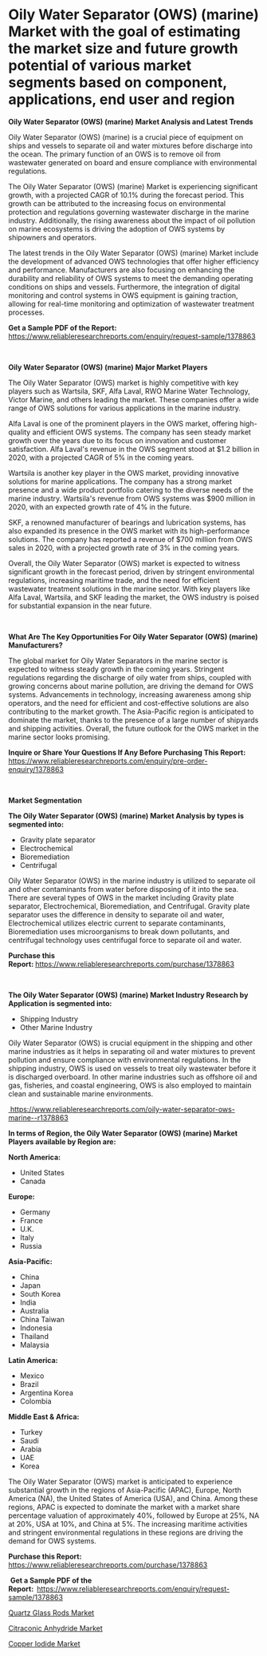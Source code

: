 <p><h1>Oily Water Separator (OWS) (marine) Market with the goal of estimating the market size and future growth potential of various market segments based on component, applications, end user and region</h1></p><p><strong>Oily Water Separator (OWS) (marine) Market Analysis and Latest Trends</strong></p>
<p><p>Oily Water Separator (OWS) (marine) is a crucial piece of equipment on ships and vessels to separate oil and water mixtures before discharge into the ocean. The primary function of an OWS is to remove oil from wastewater generated on board and ensure compliance with environmental regulations.</p><p>The Oily Water Separator (OWS) (marine) Market is experiencing significant growth, with a projected CAGR of 10.1% during the forecast period. This growth can be attributed to the increasing focus on environmental protection and regulations governing wastewater discharge in the marine industry. Additionally, the rising awareness about the impact of oil pollution on marine ecosystems is driving the adoption of OWS systems by shipowners and operators.</p><p>The latest trends in the Oily Water Separator (OWS) (marine) Market include the development of advanced OWS technologies that offer higher efficiency and performance. Manufacturers are also focusing on enhancing the durability and reliability of OWS systems to meet the demanding operating conditions on ships and vessels. Furthermore, the integration of digital monitoring and control systems in OWS equipment is gaining traction, allowing for real-time monitoring and optimization of wastewater treatment processes.</p></p>
<p><strong>Get a Sample PDF of the Report:&nbsp;</strong> <a href="https://www.reliableresearchreports.com/enquiry/request-sample/1378863">https://www.reliableresearchreports.com/enquiry/request-sample/1378863</a></p>
<p>&nbsp;</p>
<p><strong>Oily Water Separator (OWS) (marine) Major Market Players</strong></p>
<p><p>The Oily Water Separator (OWS) market is highly competitive with key players such as Wartsila, SKF, Alfa Laval, RWO Marine Water Technology, Victor Marine, and others leading the market. These companies offer a wide range of OWS solutions for various applications in the marine industry.</p><p>Alfa Laval is one of the prominent players in the OWS market, offering high-quality and efficient OWS systems. The company has seen steady market growth over the years due to its focus on innovation and customer satisfaction. Alfa Laval's revenue in the OWS segment stood at $1.2 billion in 2020, with a projected CAGR of 5% in the coming years.</p><p>Wartsila is another key player in the OWS market, providing innovative solutions for marine applications. The company has a strong market presence and a wide product portfolio catering to the diverse needs of the marine industry. Wartsila's revenue from OWS systems was $900 million in 2020, with an expected growth rate of 4% in the future.</p><p>SKF, a renowned manufacturer of bearings and lubrication systems, has also expanded its presence in the OWS market with its high-performance solutions. The company has reported a revenue of $700 million from OWS sales in 2020, with a projected growth rate of 3% in the coming years.</p><p>Overall, the Oily Water Separator (OWS) market is expected to witness significant growth in the forecast period, driven by stringent environmental regulations, increasing maritime trade, and the need for efficient wastewater treatment solutions in the marine sector. With key players like Alfa Laval, Wartsila, and SKF leading the market, the OWS industry is poised for substantial expansion in the near future.</p></p>
<p>&nbsp;</p>
<p><strong>What Are The Key Opportunities For Oily Water Separator (OWS) (marine) Manufacturers?</strong></p>
<p><p>The global market for Oily Water Separators in the marine sector is expected to witness steady growth in the coming years. Stringent regulations regarding the discharge of oily water from ships, coupled with growing concerns about marine pollution, are driving the demand for OWS systems. Advancements in technology, increasing awareness among ship operators, and the need for efficient and cost-effective solutions are also contributing to the market growth. The Asia-Pacific region is anticipated to dominate the market, thanks to the presence of a large number of shipyards and shipping activities. Overall, the future outlook for the OWS market in the marine sector looks promising.</p></p>
<p><strong>Inquire or Share Your Questions If Any Before Purchasing This Report:</strong> <a href="https://www.reliableresearchreports.com/enquiry/pre-order-enquiry/1378863">https://www.reliableresearchreports.com/enquiry/pre-order-enquiry/1378863</a></p>
<p>&nbsp;</p>
<p><strong>Market Segmentation</strong></p>
<p><strong>The Oily Water Separator (OWS) (marine) Market Analysis by types is segmented into:</strong></p>
<p><ul><li>Gravity plate separator</li><li>Electrochemical</li><li>Bioremediation</li><li>Centrifugal</li></ul></p>
<p><p>Oily Water Separator (OWS) in the marine industry is utilized to separate oil and other contaminants from water before disposing of it into the sea. There are several types of OWS in the market including Gravity plate separator, Electrochemical, Bioremediation, and Centrifugal. Gravity plate separator uses the difference in density to separate oil and water, Electrochemical utilizes electric current to separate contaminants, Bioremediation uses microorganisms to break down pollutants, and centrifugal technology uses centrifugal force to separate oil and water.</p></p>
<p><strong>Purchase this Report:&nbsp;</strong><a href="https://www.reliableresearchreports.com/purchase/1378863">https://www.reliableresearchreports.com/purchase/1378863</a></p>
<p>&nbsp;</p>
<p><strong>The Oily Water Separator (OWS) (marine) Market Industry Research by Application is segmented into:</strong></p>
<p><ul><li>Shipping Industry</li><li>Other Marine Industry</li></ul></p>
<p><p>Oily Water Separator (OWS) is crucial equipment in the shipping and other marine industries as it helps in separating oil and water mixtures to prevent pollution and ensure compliance with environmental regulations. In the shipping industry, OWS is used on vessels to treat oily wastewater before it is discharged overboard. In other marine industries such as offshore oil and gas, fisheries, and coastal engineering, OWS is also employed to maintain clean and sustainable marine environments.</p></p>
<p><a href="https://www.reliableresearchreports.com/oily-water-separator-ows-marine--r1378863">&nbsp;https://www.reliableresearchreports.com/oily-water-separator-ows-marine--r1378863</a></p>
<p><strong>In terms of Region, the Oily Water Separator (OWS) (marine) Market Players available by Region are:</strong></p>
<p>
    <p> <strong> North America: </strong>
        <ul>
            <li>United States</li>
            <li>Canada</li>
        </ul>
        </p> 
    <p> <strong> Europe: </strong>
        <ul>
            <li>Germany</li>
            <li>France</li>
            <li>U.K.</li>
            <li>Italy</li>
            <li>Russia</li>
        </ul>
        </p> 
    <p> <strong> Asia-Pacific: </strong>
        <ul>
            <li>China</li>
            <li>Japan</li>
            <li>South Korea</li>
            <li>India</li>
            <li>Australia</li>
            <li>China Taiwan</li>
            <li>Indonesia</li>
            <li>Thailand</li>
            <li>Malaysia</li>
        </ul>
        </p> 
    <p> <strong> Latin America: </strong>
        <ul>
            <li>Mexico</li>
            <li>Brazil</li>
            <li>Argentina Korea</li>
            <li>Colombia</li>
        </ul>
        </p> 
    <p> <strong> Middle East & Africa: </strong>
        <ul>
            <li>Turkey</li>
            <li>Saudi</li>
            <li>Arabia</li>
            <li>UAE</li>
            <li>Korea</li>
        </ul>
    </p>
    </p>
<p><p>The Oily Water Separator (OWS) market is anticipated to experience substantial growth in the regions of Asia-Pacific (APAC), Europe, North America (NA), the United States of America (USA), and China. Among these regions, APAC is expected to dominate the market with a market share percentage valuation of approximately 40%, followed by Europe at 25%, NA at 20%, USA at 10%, and China at 5%. The increasing maritime activities and stringent environmental regulations in these regions are driving the demand for OWS systems.</p></p>
<p><strong>Purchase this Report: </strong><a href="https://www.reliableresearchreports.com/purchase/1378863">https://www.reliableresearchreports.com/purchase/1378863</a></p>
<p>&nbsp;<strong>Get a Sample PDF of the Report:&nbsp;&nbsp;</strong><a href="https://www.reliableresearchreports.com/enquiry/request-sample/1378863">https://www.reliableresearchreports.com/enquiry/request-sample/1378863</a></p>
<p><strong></strong></p>
<p><p><a href="https://www.linkedin.com/pulse/decoding-quartz-glass-rods-market-deep-dive-latest-trends-segmentation-rm5he?trackingId=YBz1i85pdnlM1YVRCWl%2Frw%3D%3D">Quartz Glass Rods Market</a></p><p><a href="https://www.linkedin.com/pulse/citraconic-anhydride-market-size-2024-2031-global-industrial-attwe?trackingId=J355W5gClgBIrogtM9P%2FcQ%3D%3D">Citraconic Anhydride Market</a></p><p><a href="https://www.linkedin.com/pulse/copper-iodide-market-furnish-information-size-share-dynamics-jlppe?trackingId=BmZEnbQU2GFYmO%2BDBqIGtw%3D%3D">Copper Iodide Market</a></p></p>